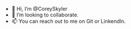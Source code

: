 - 👋 Hi, I’m @CoreySkyler
- 💞️ I’m looking to collaborate. 
- 📫 You can reach out to me on Git or LinkendIn.

<!---
CoreySkyler/CoreySkyler is a ✨ special ✨ repository because its `README.md` (this file) appears on your GitHub profile.
You can click the Preview link to take a look at your changes.
--->
